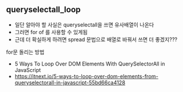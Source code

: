 <h2>queryselectall_loop</h2>

- 일단 알아야 할 사실은 queryselectall을 쓰면 유사배열이 나온다
- 그러면 for of 를 사용할 수 있게됨
- 근데 더 확실하게 하려면 spread 문법으로 배열로 바꿔서 쓰면 더 좋겠지???

for문 돌리는 방법
- 5 Ways To Loop Over DOM Elements With QuerySelectorAll in JavaScript
- https://itnext.io/5-ways-to-loop-over-dom-elements-from-queryselectorall-in-javascript-55bd66ca4128
